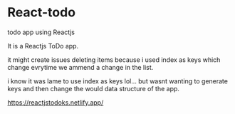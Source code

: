 # React-todo
todo app using Reactjs


It is a Reactjs ToDo app.

it might create issues deleting items because i used index as keys which change evrytime we ammend a change in the list.

i know it was lame to use index as keys lol... but wasnt wanting to generate keys and then change the would data structure of the app. 

https://reactjstodoks.netlify.app/
